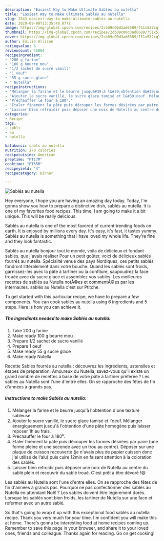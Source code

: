```yaml
---
description: "Easiest Way to Make Ultimate Sablés au nutella"
title: "Easiest Way to Make Ultimate Sablés au nutella"
slug: 2543-easiest-way-to-make-ultimate-sables-au-nutella
date: 2020-09-09T13:35:48.077Z
image: https://img-global.cpcdn.com/recipes/2cb09c00d3ad6689/751x532cq70/sables-au-nutella-photo-principale-de-la-recette.jpg
thumbnail: https://img-global.cpcdn.com/recipes/2cb09c00d3ad6689/751x532cq70/sables-au-nutella-photo-principale-de-la-recette.jpg
cover: https://img-global.cpcdn.com/recipes/2cb09c00d3ad6689/751x532cq70/sables-au-nutella-photo-principale-de-la-recette.jpg
author: Emilie Allison
ratingvalue: 5
reviewcount: 45004
recipeingredient:
- "200 g farine"
- "100 g beurre mou"
- "1/2 sachet de sucre vanill"
- "1 oeuf"
- "55 g sucre glace"
- " Nutella"
recipeinstructions:
- "Mélanger la farine et le beurre jusqu&#39;à l&#39;obtention d&#39;une texture sableuse."
- "Ajouter le sucre vanillé, le sucre glace tamisé et l&#39;oeuf. Mélanger énergiquement jusqu&#39;à l&#39;obtention d&#39;une pâte homogène puis laisser reposer 1h au frais."
- "Préchauffer le four à 180⁰."
- "Étaler finement la pâte puis découper les formes désirées par paire (une forme pleine et une seconde avec un trou au centre). Déposer sur une plaque de cuisson recouverte (je n&#39;avais plus de papier cuisson donc j&#39;ai utilisé de l&#39;alu) puis cuire 12min en faisant attention à la coloration des sablés."
- "Laisser bien refroidir puis déposer une noix de Nutella au centre du sablé plein et recouvrir du sablé troué. C&#39;est prêt à être dévoré !😄"
categories:
- Recipe
tags:
- sabls
- au
- nutella

katakunci: sabls au nutella 
nutrition: 270 calories
recipecuisine: American
preptime: "PT17M"
cooktime: "PT55M"
recipeyield: "4"
recipecategory: Dinner

---
```



![Sablés au nutella](https://img-global.cpcdn.com/recipes/2cb09c00d3ad6689/751x532cq70/sables-au-nutella-photo-principale-de-la-recette.jpg)

Hey everyone, I hope you are having an amazing day today. Today, I'm gonna show you how to prepare a distinctive dish, sablés au nutella. It is one of my favorites food recipes. This time, I am going to make it a bit unique. This will be really delicious.

Sablés au nutella is one of the most favored of current trending foods on earth. It is enjoyed by millions every day. It's easy, it's fast, it tastes yummy. Sablés au nutella is something that I have loved my whole life. They're fine and they look fantastic.

Sablés au nutella bonjour tout le monde, voila de délicieux et fondant sablés, que j&#39;avais réaliser Pour un petit goûter, voici de délicieux sablés fourrés au nutella. Spécialité venue des pays Nordiques, ces petits sablés fondront littéralement dans votre bouche. Quand les sablés sont froids, garnissez-les avec la pâte à tartiner ou la confiture, saupoudrez la face trouée avec du sucre glace et assemblez vos sablés. Les meilleures recettes de sablés au Nutella notÃ©es et commentÃ©es par les internautes. sablés au Nutella c&#39;est sur Ptitche.


To get started with this particular recipe, we have to prepare a few components. You can cook sablés au nutella using 6 ingredients and 5 steps. Here is how you can achieve it.

<!--inarticleads1-->

##### The ingredients needed to make Sablés au nutella:

1. Take 200 g farine
1. Make ready 100 g beurre mou
1. Prepare 1/2 sachet de sucre vanillé
1. Prepare 1 oeuf
1. Make ready 55 g sucre glace
1. Make ready  Nutella


Recette Sablés fourrés au nutella : découvrez les ingrédients, ustensiles et étapes de préparation. Amoureux du Nutella, savez-vous qu&#39;il existe un grand nombre de recettes à base de votre pâte à tartiner préférée ? Les sablés au Nutella sont l&#39;une d&#39;entre elles. On se rapproche des fêtes de fin d&#39;années à grands pas. 

<!--inarticleads2-->

##### Instructions to make Sablés au nutella:

1. Mélanger la farine et le beurre jusqu&#39;à l&#39;obtention d&#39;une texture sableuse.
1. Ajouter le sucre vanillé, le sucre glace tamisé et l&#39;oeuf. Mélanger énergiquement jusqu&#39;à l&#39;obtention d&#39;une pâte homogène puis laisser reposer 1h au frais.
1. Préchauffer le four à 180⁰.
1. Étaler finement la pâte puis découper les formes désirées par paire (une forme pleine et une seconde avec un trou au centre). Déposer sur une plaque de cuisson recouverte (je n&#39;avais plus de papier cuisson donc j&#39;ai utilisé de l&#39;alu) puis cuire 12min en faisant attention à la coloration des sablés.
1. Laisser bien refroidir puis déposer une noix de Nutella au centre du sablé plein et recouvrir du sablé troué. C&#39;est prêt à être dévoré !😄


Les sablés au Nutella sont l&#39;une d&#39;entre elles. On se rapproche des fêtes de fin d&#39;années à grands pas. Pourquoi ne pas confectionner des sablés au Nutella en attendant Noël ? Les sablés doivent être légèrement dorés. Lorsque les sablés sont bien froids, les tartiner de Nutella sur une face et refermer avec un autre sablé. 

So that's going to wrap it up with this exceptional food sablés au nutella recipe. Thank you very much for your time. I'm confident you will make this at home. There's gonna be interesting food at home recipes coming up. Remember to save this page in your browser, and share it to your loved ones, friends and colleague. Thanks again for reading. Go on get cooking!
